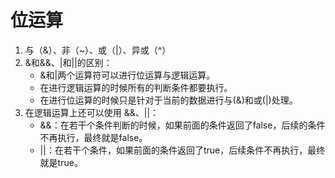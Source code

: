 # 位运算
1. 与（&）、非（~）、或（|）、异或（^）
2. &和&&、|和||的区别：
    -  &和|两个运算符可以进行位运算与逻辑运算。
    -  在进行逻辑运算的时候所有的判断条件都要执行。
    -  在进行位运算的时候只是针对于当前的数据进行与(&)和或(|)处理。
3. 在逻辑运算上还可以使用 &&、||：
    -  &&：在若干个条件判断的时候，如果前面的条件返回了false，后续的条件不再执行，最终就是false。
    -  ||：在若干个条件，如果前面的条件返回了true，后续条件不再执行，最终就是true。
